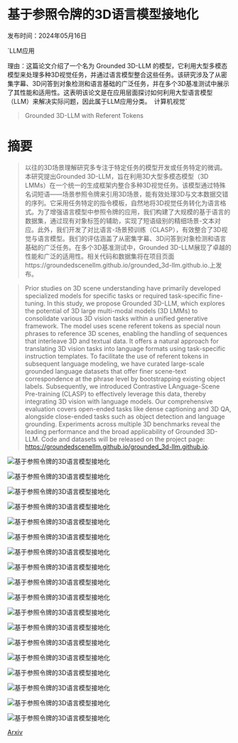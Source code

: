 # 基于参照令牌的3D语言模型接地化

发布时间：2024年05月16日

`LLM应用

理由：这篇论文介绍了一个名为 Grounded 3D-LLM 的模型，它利用大型多模态模型来处理多种3D视觉任务，并通过语言模型整合这些任务。该研究涉及了从密集字幕、3D问答到对象检测和语言基础的广泛任务，并在多个3D基准测试中展示了其性能和适用性。这表明该论文是在应用层面探讨如何利用大型语言模型（LLM）来解决实际问题，因此属于LLM应用分类。` `计算机视觉`

> Grounded 3D-LLM with Referent Tokens

# 摘要

> 以往的3D场景理解研究多专注于特定任务的模型开发或任务特定的微调。本研究提出Grounded 3D-LLM，旨在利用3D大型多模态模型（3D LMMs）在一个统一的生成框架内整合多种3D视觉任务。该模型通过特殊名词短语——场景参照令牌来引用3D场景，能有效处理3D与文本数据交错的序列。它采用任务特定的指令模板，自然地将3D视觉任务转化为语言格式。为了增强语言模型中参照令牌的应用，我们构建了大规模的基于语言的数据集，通过现有对象标签的辅助，实现了短语级别的精细场景-文本对应。此外，我们开发了对比语言-场景预训练（CLASP），有效整合了3D视觉与语言模型。我们的评估涵盖了从密集字幕、3D问答到对象检测和语言基础的广泛任务。在多个3D基准测试中，Grounded 3D-LLM展现了卓越的性能和广泛的适用性。相关代码和数据集将在项目页面https://groundedscenellm.github.io/grounded_3d-llm.github.io.上发布。

> Prior studies on 3D scene understanding have primarily developed specialized models for specific tasks or required task-specific fine-tuning. In this study, we propose Grounded 3D-LLM, which explores the potential of 3D large multi-modal models (3D LMMs) to consolidate various 3D vision tasks within a unified generative framework. The model uses scene referent tokens as special noun phrases to reference 3D scenes, enabling the handling of sequences that interleave 3D and textual data. It offers a natural approach for translating 3D vision tasks into language formats using task-specific instruction templates. To facilitate the use of referent tokens in subsequent language modeling, we have curated large-scale grounded language datasets that offer finer scene-text correspondence at the phrase level by bootstrapping existing object labels. Subsequently, we introduced Contrastive LAnguage-Scene Pre-training (CLASP) to effectively leverage this data, thereby integrating 3D vision with language models. Our comprehensive evaluation covers open-ended tasks like dense captioning and 3D QA, alongside close-ended tasks such as object detection and language grounding. Experiments across multiple 3D benchmarks reveal the leading performance and the broad applicability of Grounded 3D-LLM. Code and datasets will be released on the project page: https://groundedscenellm.github.io/grounded_3d-llm.github.io.

![基于参照令牌的3D语言模型接地化](../../../paper_images/2405.10370/x1.png)

![基于参照令牌的3D语言模型接地化](../../../paper_images/2405.10370/x2.png)

![基于参照令牌的3D语言模型接地化](../../../paper_images/2405.10370/x3.png)

![基于参照令牌的3D语言模型接地化](../../../paper_images/2405.10370/x4.png)

![基于参照令牌的3D语言模型接地化](../../../paper_images/2405.10370/x5.png)

![基于参照令牌的3D语言模型接地化](../../../paper_images/2405.10370/x6.png)

![基于参照令牌的3D语言模型接地化](../../../paper_images/2405.10370/x7.png)

![基于参照令牌的3D语言模型接地化](../../../paper_images/2405.10370/x8.png)

![基于参照令牌的3D语言模型接地化](../../../paper_images/2405.10370/x9.png)

![基于参照令牌的3D语言模型接地化](../../../paper_images/2405.10370/x10.png)

![基于参照令牌的3D语言模型接地化](../../../paper_images/2405.10370/x11.png)

![基于参照令牌的3D语言模型接地化](../../../paper_images/2405.10370/x12.png)

![基于参照令牌的3D语言模型接地化](../../../paper_images/2405.10370/x13.png)

![基于参照令牌的3D语言模型接地化](../../../paper_images/2405.10370/x14.png)

![基于参照令牌的3D语言模型接地化](../../../paper_images/2405.10370/x15.png)

![基于参照令牌的3D语言模型接地化](../../../paper_images/2405.10370/x16.png)

![基于参照令牌的3D语言模型接地化](../../../paper_images/2405.10370/x17.png)

![基于参照令牌的3D语言模型接地化](../../../paper_images/2405.10370/x18.png)

[Arxiv](https://arxiv.org/abs/2405.10370)